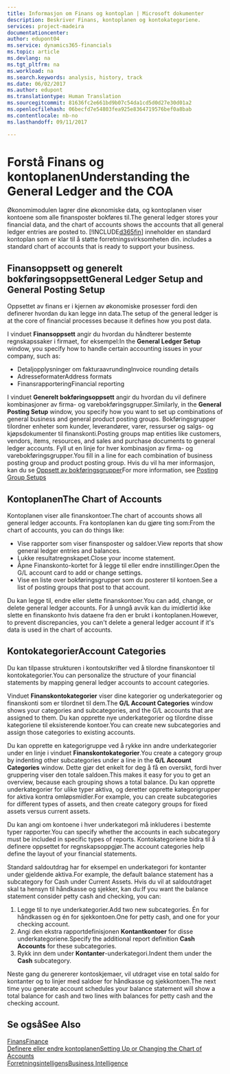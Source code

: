```yaml
---
title: Informasjon om Finans og kontoplan | Microsoft dokumenter
description: Beskriver Finans, kontoplanen og kontokategoriene.
services: project-madeira
documentationcenter: 
author: edupont04
ms.service: dynamics365-financials
ms.topic: article
ms.devlang: na
ms.tgt_pltfrm: na
ms.workload: na
ms.search.keywords: analysis, history, track
ms.date: 06/02/2017
ms.author: edupont
ms.translationtype: Human Translation
ms.sourcegitcommit: 81636fc2e661bd9b07c54da1cd5d0d27e30d01a2
ms.openlocfilehash: 06becfd7e54803fea925e8364719576bef0a8bab
ms.contentlocale: nb-no
ms.lasthandoff: 09/11/2017

---
```

# <a name="understanding-the-general-ledger-and-the-coa"></a><span data-ttu-id="e170f-103">Forstå Finans og kontoplanen</span><span class="sxs-lookup"><span data-stu-id="e170f-103">Understanding the General Ledger and the COA</span></span>
<span data-ttu-id="e170f-104">Økonomimodulen lagrer dine økonomiske data, og kontoplanen viser kontoene som alle finansposter bokføres til.</span><span class="sxs-lookup"><span data-stu-id="e170f-104">The general ledger stores your financial data, and the chart of accounts shows the accounts that all general ledger entries are posted to.</span></span> [!INCLUDE[d365fin](includes/d365fin_md.md)]<span data-ttu-id="e170f-105"> inneholder en standard kontoplan som er klar til å støtte forretningsvirksomheten din.</span><span class="sxs-lookup"><span data-stu-id="e170f-105"> includes a standard chart of accounts that is ready to support your business.</span></span>

## <a name="general-ledger-setup-and-general-posting-setup"></a><span data-ttu-id="e170f-106">Finansoppsett og generelt bokføringsoppsett</span><span class="sxs-lookup"><span data-stu-id="e170f-106">General Ledger Setup and General Posting Setup</span></span>
<span data-ttu-id="e170f-107">Oppsettet av finans er i kjernen av økonomiske prosesser fordi den definerer hvordan du kan legge inn data.</span><span class="sxs-lookup"><span data-stu-id="e170f-107">The setup of the general ledger is at the core of financial processes because it defines how you post data.</span></span>  

<span data-ttu-id="e170f-108">I vinduet **Finansoppsett** angir du hvordan du håndterer bestemte regnskapssaker i firmaet, for eksempel:</span><span class="sxs-lookup"><span data-stu-id="e170f-108">In the **General Ledger Setup** window, you specify how to handle certain accounting issues in your company, such as:</span></span>  

* <span data-ttu-id="e170f-109">Detaljopplysninger om fakturaavrunding</span><span class="sxs-lookup"><span data-stu-id="e170f-109">Invoice rounding details</span></span>  
* <span data-ttu-id="e170f-110">Adresseformater</span><span class="sxs-lookup"><span data-stu-id="e170f-110">Address formats</span></span>  
* <span data-ttu-id="e170f-111">Finansrapportering</span><span class="sxs-lookup"><span data-stu-id="e170f-111">Financial reporting</span></span>  

<span data-ttu-id="e170f-112">I vinduet **Generelt bokføringsoppsett** angir du hvordan du vil definere kombinasjoner av firma- og varebokføringsgrupper.</span><span class="sxs-lookup"><span data-stu-id="e170f-112">Similarly, in the **General Posting Setup** window, you specify how you want to set up combinations of general business and general product posting groups.</span></span> <span data-ttu-id="e170f-113">Bokføringsgrupper tilordner enheter som kunder, leverandører, varer, ressurser og salgs- og kjøpsdokumenter til finanskonti.</span><span class="sxs-lookup"><span data-stu-id="e170f-113">Posting groups map entities like customers, vendors, items, resources, and sales and purchase documents to general ledger accounts.</span></span> <span data-ttu-id="e170f-114">Fyll ut en linje for hver kombinasjon av firma- og varebokføringsgrupper.</span><span class="sxs-lookup"><span data-stu-id="e170f-114">You fill in a line for each combination of business posting group and product posting group.</span></span> <span data-ttu-id="e170f-115">Hvis du vil ha mer informasjon, kan du se [Oppsett av bokføringsgrupper](finance-posting-groups.md)</span><span class="sxs-lookup"><span data-stu-id="e170f-115">For more information, see [Posting Group Setups](finance-posting-groups.md)</span></span>  

## <a name="the-chart-of-accounts"></a><span data-ttu-id="e170f-116">Kontoplanen</span><span class="sxs-lookup"><span data-stu-id="e170f-116">The Chart of Accounts</span></span>
<span data-ttu-id="e170f-117">Kontoplanen viser alle finanskontoer.</span><span class="sxs-lookup"><span data-stu-id="e170f-117">The chart of accounts shows all general ledger accounts.</span></span> <span data-ttu-id="e170f-118">Fra kontoplanen kan du gjøre ting som:</span><span class="sxs-lookup"><span data-stu-id="e170f-118">From the chart of accounts, you can do things like:</span></span>  

* <span data-ttu-id="e170f-119">Vise rapporter som viser finansposter og saldoer.</span><span class="sxs-lookup"><span data-stu-id="e170f-119">View reports that show general ledger entries and balances.</span></span>  
* <span data-ttu-id="e170f-120">Lukke resultatregnskapet.</span><span class="sxs-lookup"><span data-stu-id="e170f-120">Close your income statement.</span></span>  
* <span data-ttu-id="e170f-121">Åpne Finanskonto-kortet for å legge til eller endre innstillinger.</span><span class="sxs-lookup"><span data-stu-id="e170f-121">Open the G/L account card to add or change settings.</span></span>  
* <span data-ttu-id="e170f-122">Vise en liste over bokføringsgrupper som du posterer til kontoen.</span><span class="sxs-lookup"><span data-stu-id="e170f-122">See a list of posting groups that post to that account.</span></span>  

<span data-ttu-id="e170f-123">Du kan legge til, endre eller slette finanskontoer.</span><span class="sxs-lookup"><span data-stu-id="e170f-123">You can add, change, or delete general ledger accounts.</span></span> <span data-ttu-id="e170f-124">For å unngå avvik kan du imidlertid ikke slette en finanskonto hvis dataene fra den er brukt i kontoplanen.</span><span class="sxs-lookup"><span data-stu-id="e170f-124">However, to prevent discrepancies, you can't delete a general ledger account if it's data is used in the chart of accounts.</span></span>  

## <a name="account-categories"></a><span data-ttu-id="e170f-125">Kontokategorier</span><span class="sxs-lookup"><span data-stu-id="e170f-125">Account Categories</span></span>
<span data-ttu-id="e170f-126">Du kan tilpasse strukturen i kontoutskrifter ved å tilordne finanskontoer til kontokategorier.</span><span class="sxs-lookup"><span data-stu-id="e170f-126">You can personalize the structure of your financial statements by mapping general ledger accounts to account categories.</span></span>  

<span data-ttu-id="e170f-127">Vinduet **Finanskontokategorier** viser dine kategorier og underkategorier og finanskonti som er tilordnet til dem.</span><span class="sxs-lookup"><span data-stu-id="e170f-127">The **G/L Account Categories** window shows your categories and subcategories, and the G/L accounts that are assigned to them.</span></span> <span data-ttu-id="e170f-128">Du kan opprette nye underkategorier og tilordne disse kategoriene til eksisterende kontoer.</span><span class="sxs-lookup"><span data-stu-id="e170f-128">You can create new subcategories and assign those categories to existing accounts.</span></span>  

<span data-ttu-id="e170f-129">Du kan opprette en kategorigruppe ved å rykke inn andre underkategorier under en linje i vinduet **Finanskontokategorier**.</span><span class="sxs-lookup"><span data-stu-id="e170f-129">You create a category group by indenting other subcategories under a line in the **G/L Account Categories** window.</span></span> <span data-ttu-id="e170f-130">Dette gjør det enkelt for deg å få en oversikt, fordi hver gruppering viser den totale saldoen.</span><span class="sxs-lookup"><span data-stu-id="e170f-130">This makes it easy for you to get an overview, because each grouping shows a total balance.</span></span> <span data-ttu-id="e170f-131">Du kan opprette underkategorier for ulike typer aktiva, og deretter opprette kategorigrupper for aktiva kontra omløpsmidler.</span><span class="sxs-lookup"><span data-stu-id="e170f-131">For example, you can create subcategories for different types of assets, and then create category groups for fixed assets versus current assets.</span></span>  

<span data-ttu-id="e170f-132">Du kan angi om kontoene i hver underkategori må inkluderes i bestemte typer rapporter.</span><span class="sxs-lookup"><span data-stu-id="e170f-132">You can specify whether the accounts in each subcategory must be included in specific types of reports.</span></span> <span data-ttu-id="e170f-133">Kontokategoriene bidra til å definere oppsettet for regnskapsoppgjør.</span><span class="sxs-lookup"><span data-stu-id="e170f-133">The account categories help define the layout of your financial statements.</span></span>  

<span data-ttu-id="e170f-134">Standard saldoutdrag har for eksempel en underkategori for kontanter under gjeldende aktiva.</span><span class="sxs-lookup"><span data-stu-id="e170f-134">For example, the default balance statement has a subcategory for Cash under Current Assets.</span></span> <span data-ttu-id="e170f-135">Hvis du vil at saldoutdraget skal ta hensyn til håndkasse og sjekker, kan du:</span><span class="sxs-lookup"><span data-stu-id="e170f-135">If you want the balance statement consider petty cash and checking, you can:</span></span>  

1. <span data-ttu-id="e170f-136">Legge til to nye underkategorier.</span><span class="sxs-lookup"><span data-stu-id="e170f-136">Add two new subcategories.</span></span> <span data-ttu-id="e170f-137">Én for håndkassen og én for sjekkontoen.</span><span class="sxs-lookup"><span data-stu-id="e170f-137">One for petty cash, and one for your checking account.</span></span>  
2. <span data-ttu-id="e170f-138">Angi den ekstra rapportdefinisjonen **Kontantkontoer** for disse underkategoriene.</span><span class="sxs-lookup"><span data-stu-id="e170f-138">Specify the additional report definition **Cash Accounts** for these subcategories.</span></span>  
3. <span data-ttu-id="e170f-139">Rykk inn dem under **Kontanter**-underkategori.</span><span class="sxs-lookup"><span data-stu-id="e170f-139">Indent them under the **Cash** subcategory.</span></span>  

<span data-ttu-id="e170f-140">Neste gang du genererer kontoskjemaer, vil utdraget vise en total saldo for kontanter og to linjer med saldoer for håndkasse og sjekkontoen.</span><span class="sxs-lookup"><span data-stu-id="e170f-140">The next time you generate account schedules your balance statement will show a total balance for cash and two lines with balances for petty cash and the checking account.</span></span>  

## <a name="see-also"></a><span data-ttu-id="e170f-141">Se også</span><span class="sxs-lookup"><span data-stu-id="e170f-141">See Also</span></span>
[<span data-ttu-id="e170f-142">Finans</span><span class="sxs-lookup"><span data-stu-id="e170f-142">Finance</span></span>](finance.md)  
[<span data-ttu-id="e170f-143">Definere eller endre kontoplanen</span><span class="sxs-lookup"><span data-stu-id="e170f-143">Setting Up or Changing the Chart of Accounts</span></span>](finance-setup-chart-accounts.md)  
[<span data-ttu-id="e170f-144">Forretningsintelligens</span><span class="sxs-lookup"><span data-stu-id="e170f-144">Business Intelligence</span></span>](bi.md)  


